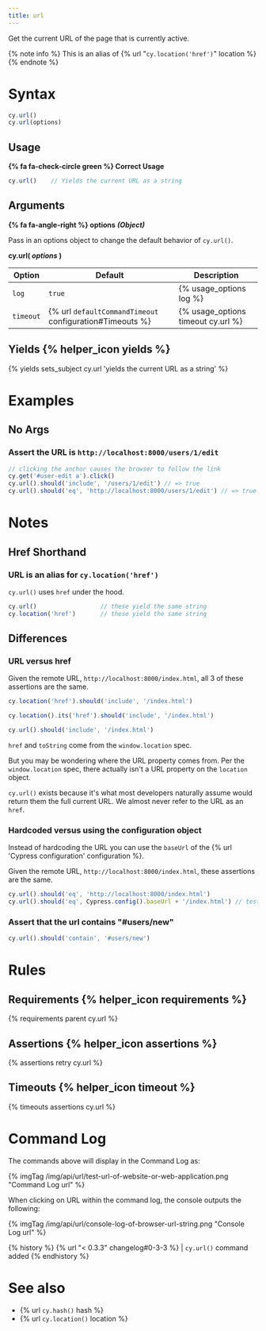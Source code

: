 ```yaml
---
title: url
---
```


Get the current URL of the page that is currently active.

{% note info %}
This is an alias of {% url "`cy.location('href')`" location %}
{% endnote %}

# Syntax

```javascript
cy.url()
cy.url(options)
```

## Usage

**{% fa fa-check-circle green %} Correct Usage**

```javascript
cy.url()    // Yields the current URL as a string
```

## Arguments

**{% fa fa-angle-right %} options** ***(Object)***

Pass in an options object to change the default behavior of `cy.url()`.

**cy.url( *options* )**

Option | Default | Description
--- | --- | ---
`log` | `true` | {% usage_options log %}
`timeout` | {% url `defaultCommandTimeout` configuration#Timeouts %} | {% usage_options timeout cy.url %}

## Yields {% helper_icon yields %}

{% yields sets_subject cy.url 'yields the current URL as a string' %}

# Examples

## No Args

### Assert the URL is `http://localhost:8000/users/1/edit`

```javascript
// clicking the anchor causes the browser to follow the link
cy.get('#user-edit a').click()
cy.url().should('include', '/users/1/edit') // => true
cy.url().should('eq', 'http://localhost:8000/users/1/edit') // => true
```

# Notes

## Href Shorthand

### URL is an alias for `cy.location('href')`

`cy.url()` uses `href` under the hood.

```javascript
cy.url()                  // these yield the same string
cy.location('href')       // these yield the same string
```

## Differences

### URL versus href

Given the remote URL, `http://localhost:8000/index.html`, all 3 of these assertions are the same.

```javascript
cy.location('href').should('include', '/index.html')

cy.location().its('href').should('include', '/index.html')

cy.url().should('include', '/index.html')
```

`href` and `toString` come from the `window.location` spec.

But you may be wondering where the URL property comes from.  Per the `window.location` spec, there actually isn't a URL property on the `location` object.

`cy.url()` exists because it's what most developers naturally assume would return them the full current URL.  We almost never refer to the URL as an `href`.

### Hardcoded versus using the configuration object

Instead of hardcoding the URL you can use the `baseUrl` of the {% url 'Cypress configuration' configuration %}.

Given the remote URL, `http://localhost:8000/index.html`, these assertions are the same.

```javascript
cy.url().should('eq', 'http://localhost:8000/index.html')
cy.url().should('eq', Cypress.config().baseUrl + '/index.html') // tests won't fail in case the port changes
```

### Assert that the url contains "#users/new"

```javascript
cy.url().should('contain', '#users/new')
```

# Rules

## Requirements {% helper_icon requirements %}

{% requirements parent cy.url %}

## Assertions {% helper_icon assertions %}

{% assertions retry cy.url %}

## Timeouts {% helper_icon timeout %}

{% timeouts assertions cy.url %}

# Command Log

The commands above will display in the Command Log as:

{% imgTag /img/api/url/test-url-of-website-or-web-application.png "Command Log url" %}

When clicking on URL within the command log, the console outputs the following:

{% imgTag /img/api/url/console-log-of-browser-url-string.png "Console Log url" %}

{% history %}
{% url "< 0.3.3" changelog#0-3-3 %} | `cy.url()` command added
{% endhistory %}

# See also

- {% url `cy.hash()` hash %}
- {% url `cy.location()` location %}
